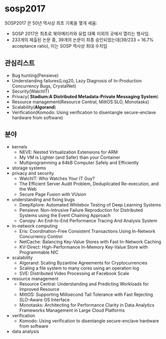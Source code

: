 # sosp2017
SOSP2017 은 50년 역사상 최초 기록을 몇개 세움:
 - SOSP 2017은 최초로 북아메리카와 유럽 대륙 이외의 곳에서 열리는 행사임.
 - 233개의 제출된 논문 중, 39개의 논문이 최종 승인되었는데(39/233 = 16.7% acceptance ratio), 이는 SOSP 역사상 최대 수치임

## 관심리스트
 - Bug hunting(Pensieve)
 - Understanding failures(Log20, Lazy Diagnosis of In-Production Concurrency Bugs, CrystalNet)
 - Security(WatchIT)
 - Privacy( **Stadium:A Distributed Metadata-Private Messaging System**)
 - Resource management(Resource Central, MittOS:SLO, Monotasks)
 - Scalability(**Algorand**)
 - Verification(Komodo: Using verification to disentangle secure-enclave hardware from software)

## 분야
 - kernels 
    - NEVE: Nested Virtualization Extensions for ARM 
    - My VM is Lighter (and Safer) than your Container
    - Multiprogramming a 64kB Computer Safely and Efficiently
 - storage systems
 - privacy and security
    - WatchIT: Who Watches Your IT Guy?
    - The Efficient Server Audit Problem, Deduplicated Re-execution, and the Web
    - Secure Page Fusion with VUsion
 - understanding and fixing bugs
    - DeepXplore: Automated Whitebox Testing of Deep Learning Systems
    - Pensieve: Non-Intrusive Failure Reproduction for Distributed Systems using the Event Chaining Approach
    - Canopy: An End-to-End Performance Tracing And Analysis System
 - in-network computing
    - Eris: Coordination-Free Consistent Transactions Using In-Network Concurrency Control
    - NetCache: Balancing Key-Value Stores with Fast In-Network Caching
    - KV-Direct: High-Performance In-Memory Key-Value Store with Programmable NIC
 - scalability 
    - Algorand: Scaling Byzantine Agreements for Cryptocurrencies
    - Scaling a file system to many cores using an operation log
    - SVE: Distributed Video Processing at Facebook Scale
 - resource management
    - Resource Central: Understanding and Predicting Workloads for Improved Resource
    - MittOS: Supporting Millisecond Tail Tolerance with Fast Rejecting SLO-Aware OS Interface
    - Monotasks: Architecting for Performance Clarity in Data Analytics Frameworks
Management in Large Cloud Platforms
 - verification
    - Komodo: Using verification to disentangle secure-enclave hardware from software
 - data analysis
